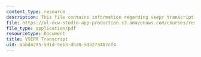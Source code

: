 ```yaml
---
content_type: resource
description: This file contains information regarding vsepr transcript.
file: https://ol-ocw-studio-app-production.s3.amazonaws.com/courses/res-tll-004-stem-concept-videos-fall-2013/aabd42955d1d5e13dba85da273407cf4_MITRES_TLL-004F13_VSEPR.pdf
file_type: application/pdf
resourcetype: Document
title: VSEPR Transcript
uid: aabd4295-5d1d-5e13-dba8-5da273407cf4
---
```

